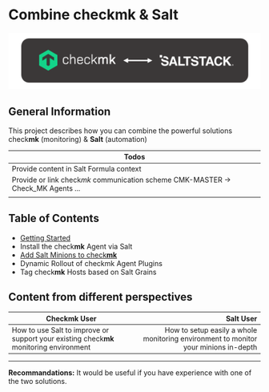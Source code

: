 # Combine check**mk** & Salt

![checkmk_salt](/doc/images/checkmk_salt.png)

## General Information
This project describes how you can combine the powerful solutions check**mk** (monitoring) & **Salt** (automation)

| Todos |
|-------|
|Provide content in Salt Formula context|
|Provide or link check*mk* communication scheme CMK-MASTER -> Check_MK Agents ...|
||


## Table of Contents
- [Getting Started](doc/getting_started.md)
- Install the check**mk** Agent via Salt
- [Add Salt Minions to check**mk**](doc/add_minions_to_cmk.md)
- Dynamic Rollout of checkmk Agent Plugins
- Tag check**mk** Hosts based on Salt Grains


## Content from different perspectives
| Checkmk User        | Salt User      |
| ------------------- |---------------:|
|How to use Salt to improve or support your existing check**mk** monitoring environment          | How to setup easily a whole monitoring environment to monitor your minions in-depth |

---
**Recommandations:** 
It would be useful if you have experience with one of the two solutions.
